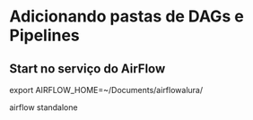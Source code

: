 # Adicionando pastas de DAGs e Pipelines

## Start no serviço do AirFlow

  export AIRFLOW_HOME=~/Documents/airflowalura/

  airflow standalone
